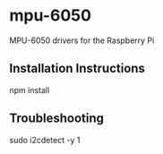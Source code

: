 # mpu-6050
MPU-6050 drivers for the Raspberry Pi

## Installation Instructions
npm install

## Troubleshooting
sudo i2cdetect -y 1